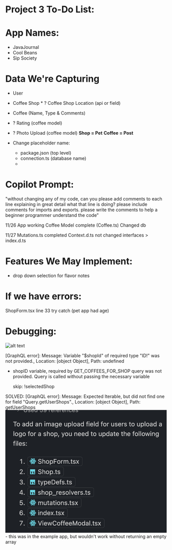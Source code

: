 # Project 3 To-Do List:

# App Names:
  * JavaJournal
  * Cool Beans
  * Sip Society

# Data We're Capturing
  * User
  * Coffee Shop * ? Coffee Shop Location (api or field)
  * Coffee (Name, Type & Comments)
  * ? Rating  (coffee model)
  * ? Photo Upload (coffee model)
  **Shop = Pet**
  **Coffee = Post**

* Change placeholder name:
  - package.json (top level)
  - connection.ts (database name)
  - 

# Copilot Prompt:
"without changing any of my code, can you please add comments to each line explaining in great detail what that line is doing? please include comments for imports and exports. please write the comments to help a beginner programmer understand the code"

11/26
App working
Coffee Model complete (Coffee.ts)
Changed db

11/27
Mutations.ts completed
Context.d.ts not changed 
interfaces > index.d.ts


# Features We May Implement:
* drop down selection for flavor notes

# If we have errors:
ShopForm.tsx line 33 try catch (pet app had age)

# Debugging:

![alt text](image-1.png)

[GraphQL error]: Message: Variable "$shopId" of required type "ID!" was not provided., Location: [object Object], Path: undefined

- shopID variable, required by GET_COFFEES_FOR_SHOP query was not provided. Query is called without passing the necessary variable

    skip: !selectedShop









SOLVED:
[GraphQL error]: Message: Expected Iterable, but did not find one for field "Query.getUserShops"., Location: [object Object], Path: getUserShops
![commented out code](image.png) - this was in the example app, but wouldn't work without returning an empty array
